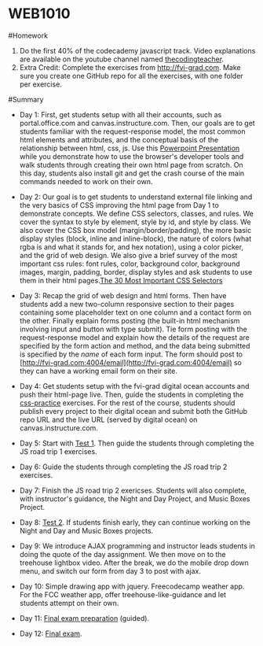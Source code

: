 # WEB1010

#Homework
1. Do the first 40% of the codecademy javascript track. Video explanations are available on the youtube channel named [thecodingteacher](https://www.youtube.com/playlist?list=PLkOcUOQbE6gaJpEanJNBQaATre7Ea3shN).
2. Extra Credit: Complete the exercises from http://fvi-grad.com. Make sure you create one GitHub repo for all the exercises, with one folder per exercise.

#Summary

* Day 1: First, get students setup with all their accounts, such as portal.office.com and canvas.instructure.com. Then, our goals are to get students familiar with the request-response model, the most common html elements and attributes, and the conceptual basis of the relationship between html, css, js. Use this [Powerpoint Presentation](https://docs.google.com/presentation/d/10vDVvKG7lW_quJ2O5c1nmHttuXlDnOIjeES1xMiaxTI/edit#slide=id.g35f391192_00) while you demonstrate how to use the browser's developer tools and walk students through creating their own html page from scratch. On this day, students also install git and get the crash course of the main commands needed to work on their own.

* Day 2: Our goal is to get students to understand external file linking and the very basics of CSS improving the html page from Day 1 to demonstrate concepts. We define CSS selectors, classes, and rules. We cover the syntax to style by element, style by id, and style by class. We also cover the CSS box model (margin/border/padding), the more basic display styles (block, inline and inline-block), the nature of colors (what rgba is and what it stands for, and hex notation), using a color picker, and the grid of web design. We also give a brief survey of the most important css rules: font rules, color, background color, background images, margin, padding, border, display styles and ask students to use them in their html pages.[The 30 Most Important CSS Selectors](https://code.tutsplus.com/tutorials/the-30-css-selectors-you-must-memorize--net-16048)

* Day 3: Recap the grid of web design and html forms. Then have students add a new two-column responsive section to their pages containing some placeholder text on one column and a contact form on the other. Finally explain forms posting (the built-in html mechanism involving input and button with type submit). Tie form posting with the request-response model and explain how the details of the request are specified by the form action and method, and the data being submitted is specified by the *name* of each form input. The form should post to [http://fvi-grad.com:4004/email](http://fvi-grad.com:4004/email) so they can have a working email form on their site.

* Day 4: Get students setup with the fvi-grad digital ocean accounts and push their html-page live. Then, guide the students in completing the [css-practice](./classwork/css-practice) exercises. For the rest of the course, students should publish every project to their digital ocean and submit both the GitHub repo URL and the live URL (served by digital ocean) on canvas.instructure.com.

* Day 5: Start with [Test 1](./test1). Then guide the students through completing the JS road trip 1 exercises.

* Day 6: Guide the students through completing the JS road trip 2 exercises.

* Day 7: Finish the JS road trip 2 exericses. Students will also complete, with instructor's guidance, the Night and Day Project, and Music Boxes Project.

* Day 8: [Test 2](./test2). If students finish early, they can continue working on the Night and Day and Music Boxes projects.

* Day 9: We introduce AJAX programming and instructor leads students in doing the quote of the day assignment. We then move on to the treehouse lightbox video. After the break, we do the mobile drop down menu, and switch our form from day 3 to post with ajax.

* Day 10: Simple drawing app with jquery. Freecodecamp weather app. For the FCC weather app, offer treehouse-like-guidance and let students attempt on their own.

* Day 11: [Final exam preparation](./final-prep) (guided).

* Day 12: [Final exam](./final-exam).
